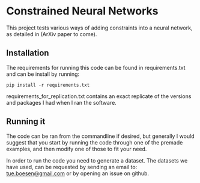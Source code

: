 # Constrained Neural Networks

This project tests various ways of adding constraints into a neural network, as detailed in (ArXiv paper to come).

## Installation

The requirements for running this code can be found in requirements.txt and can be install by running:

```
pip install -r requirements.txt
```

requirements_for_replication.txt contains an exact replicate of the versions and packages I had when I ran the software.

## Running it
The code can be ran from the commandline if desired, but generally I would suggest that you start by running the code through one of the premade examples, and then modify one of those to fit your need.

In order to run the code you need to generate a dataset. The datasets we have used, can be requested by sending an email to: tue.boesen@gmail.com or by opening an issue on github.






